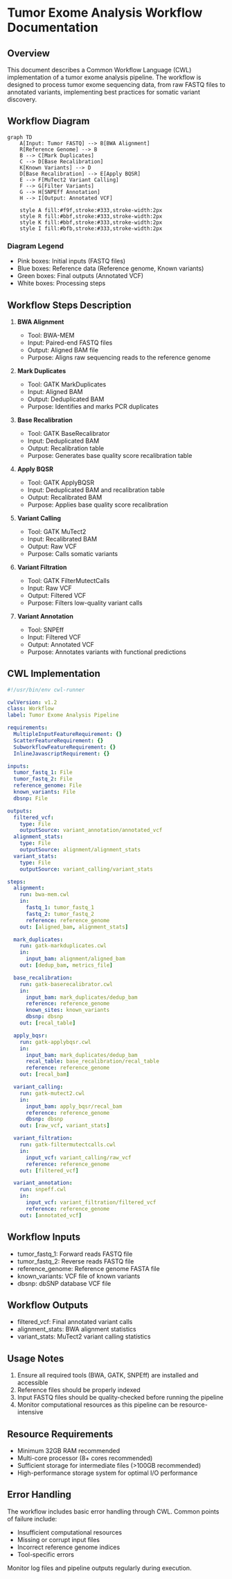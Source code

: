 # Tumor Exome Analysis Workflow Documentation

## Overview
This document describes a Common Workflow Language (CWL) implementation of a tumor exome analysis pipeline. The workflow is designed to process tumor exome sequencing data, from raw FASTQ files to annotated variants, implementing best practices for somatic variant discovery.

## Workflow Diagram

```mermaid
graph TD
    A[Input: Tumor FASTQ] --> B[BWA Alignment]
    R[Reference Genome] --> B
    B --> C[Mark Duplicates]
    C --> D[Base Recalibration]
    K[Known Variants] --> D
    D[Base Recalibration] --> E[Apply BQSR]
    E --> F[MuTect2 Variant Calling]
    F --> G[Filter Variants]
    G --> H[SNPEff Annotation]
    H --> I[Output: Annotated VCF]
    
    style A fill:#f9f,stroke:#333,stroke-width:2px
    style R fill:#bbf,stroke:#333,stroke-width:2px
    style K fill:#bbf,stroke:#333,stroke-width:2px
    style I fill:#bfb,stroke:#333,stroke-width:2px
```

### Diagram Legend
- Pink boxes: Initial inputs (FASTQ files)
- Blue boxes: Reference data (Reference genome, Known variants)
- Green boxes: Final outputs (Annotated VCF)
- White boxes: Processing steps

## Workflow Steps Description

1. **BWA Alignment**
   - Tool: BWA-MEM
   - Input: Paired-end FASTQ files
   - Output: Aligned BAM file
   - Purpose: Aligns raw sequencing reads to the reference genome

2. **Mark Duplicates**
   - Tool: GATK MarkDuplicates
   - Input: Aligned BAM
   - Output: Deduplicated BAM
   - Purpose: Identifies and marks PCR duplicates

3. **Base Recalibration**
   - Tool: GATK BaseRecalibrator
   - Input: Deduplicated BAM
   - Output: Recalibration table
   - Purpose: Generates base quality score recalibration table

4. **Apply BQSR**
   - Tool: GATK ApplyBQSR
   - Input: Deduplicated BAM and recalibration table
   - Output: Recalibrated BAM
   - Purpose: Applies base quality score recalibration

5. **Variant Calling**
   - Tool: GATK MuTect2
   - Input: Recalibrated BAM
   - Output: Raw VCF
   - Purpose: Calls somatic variants

6. **Variant Filtration**
   - Tool: GATK FilterMutectCalls
   - Input: Raw VCF
   - Output: Filtered VCF
   - Purpose: Filters low-quality variant calls

7. **Variant Annotation**
   - Tool: SNPEff
   - Input: Filtered VCF
   - Output: Annotated VCF
   - Purpose: Annotates variants with functional predictions

## CWL Implementation

```yaml
#!/usr/bin/env cwl-runner

cwlVersion: v1.2
class: Workflow
label: Tumor Exome Analysis Pipeline

requirements:
  MultipleInputFeatureRequirement: {}
  ScatterFeatureRequirement: {}
  SubworkflowFeatureRequirement: {}
  InlineJavascriptRequirement: {}

inputs:
  tumor_fastq_1: File
  tumor_fastq_2: File
  reference_genome: File
  known_variants: File
  dbsnp: File

outputs:
  filtered_vcf:
    type: File
    outputSource: variant_annotation/annotated_vcf
  alignment_stats:
    type: File
    outputSource: alignment/alignment_stats
  variant_stats:
    type: File
    outputSource: variant_calling/variant_stats

steps:
  alignment:
    run: bwa-mem.cwl
    in:
      fastq_1: tumor_fastq_1
      fastq_2: tumor_fastq_2
      reference: reference_genome
    out: [aligned_bam, alignment_stats]

  mark_duplicates:
    run: gatk-markduplicates.cwl
    in:
      input_bam: alignment/aligned_bam
    out: [dedup_bam, metrics_file]

  base_recalibration:
    run: gatk-baserecalibrator.cwl
    in:
      input_bam: mark_duplicates/dedup_bam
      reference: reference_genome
      known_sites: known_variants
      dbsnp: dbsnp
    out: [recal_table]

  apply_bqsr:
    run: gatk-applybqsr.cwl
    in:
      input_bam: mark_duplicates/dedup_bam
      recal_table: base_recalibration/recal_table
      reference: reference_genome
    out: [recal_bam]

  variant_calling:
    run: gatk-mutect2.cwl
    in:
      input_bam: apply_bqsr/recal_bam
      reference: reference_genome
      dbsnp: dbsnp
    out: [raw_vcf, variant_stats]

  variant_filtration:
    run: gatk-filtermutectcalls.cwl
    in:
      input_vcf: variant_calling/raw_vcf
      reference: reference_genome
    out: [filtered_vcf]

  variant_annotation:
    run: snpeff.cwl
    in:
      input_vcf: variant_filtration/filtered_vcf
      reference: reference_genome
    out: [annotated_vcf]
```

## Workflow Inputs
- tumor_fastq_1: Forward reads FASTQ file
- tumor_fastq_2: Reverse reads FASTQ file
- reference_genome: Reference genome FASTA file
- known_variants: VCF file of known variants
- dbsnp: dbSNP database VCF file

## Workflow Outputs
- filtered_vcf: Final annotated variant calls
- alignment_stats: BWA alignment statistics
- variant_stats: MuTect2 variant calling statistics

## Usage Notes
1. Ensure all required tools (BWA, GATK, SNPEff) are installed and accessible
2. Reference files should be properly indexed
3. Input FASTQ files should be quality-checked before running the pipeline
4. Monitor computational resources as this pipeline can be resource-intensive

## Resource Requirements
- Minimum 32GB RAM recommended
- Multi-core processor (8+ cores recommended)
- Sufficient storage for intermediate files (>100GB recommended)
- High-performance storage system for optimal I/O performance

## Error Handling
The workflow includes basic error handling through CWL. Common points of failure include:
- Insufficient computational resources
- Missing or corrupt input files
- Incorrect reference genome indices
- Tool-specific errors

Monitor log files and pipeline outputs regularly during execution.
